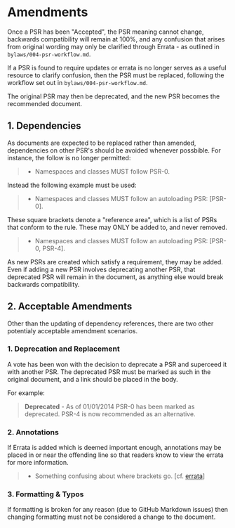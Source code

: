 Amendments
==========

Once a PSR has been "Accepted", the PSR meaning cannot change, backwards 
compatibility will remain at 100%, and any confusion that arises from original 
wording may only be clarified through Errata - as outlined in 
`bylaws/004-psr-workflow.md`.

If a PSR is found to require updates or errata is no longer serves as a 
useful resource to clarify confusion, then the PSR must be replaced, following
the workflow set out in `bylaws/004-psr-workflow.md`.

The original PSR may then be deprecated, and the new PSR becomes the recommended 
document. 

## 1. Dependencies 

As documents are expected to be replaced rather than amended, dependencies on 
other PSR's should be avoided whenever possbible. For instance, the follow is 
no longer permitted:

> - Namespaces and classes MUST follow PSR-0.

Instead the following example must be used:

> - Namespaces and classes MUST follow an autoloading PSR: [PSR-0].

These square brackets denote a "reference area", which is a list of PSRs that
conform to the rule. These may ONLY be added to, and never removed.

> - Namespaces and classes MUST follow an autoloading PSR: [PSR-0, PSR-4].

As new PSRs are created which satisfy a requirement, they may be added. Even if 
adding a new PSR involves deprecating another PSR, that deprecated PSR will 
remain in the document, as anything else would break backwards compatibility.

## 2. Acceptable Amendments

Other than the updating of dependency references, there are two other potentialy 
acceptable amendment scenarios. 

### 1. Deprecation and Replacement

A vote has been won with the decision to deprecate a PSR and superceed it 
with another PSR. The deprecated PSR must be marked as such in the original 
document, and a link should be placed in the body.

For example:

> **Deprecated** - As of 01/01/2014 PSR-0 has been marked as deprecated. PSR-4 is now recommended 
as an alternative.

### 2. Annotations

If Errata is added which is deemed important enough, annotations may be placed in 
or near the offending line so that readers know to view the errata for more 
information.

> - Something confusing about where brackets go. [cf. [errata](foo-meta.md#anchor)]

### 3. Formatting & Typos

If formatting is broken for any reason (due to GitHub Markdown issues) then 
changing formatting must not be considered a change to the document.
